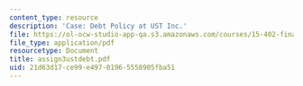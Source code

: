 ```yaml
---
content_type: resource
description: 'Case: Debt Policy at UST Inc.'
file: https://ol-ocw-studio-app-qa.s3.amazonaws.com/courses/15-402-finance-theory-ii-spring-2003/21d63d17ce99e49701965558905fba51_assign3ustdebt.pdf
file_type: application/pdf
resourcetype: Document
title: assign3ustdebt.pdf
uid: 21d63d17-ce99-e497-0196-5558905fba51
---
```

